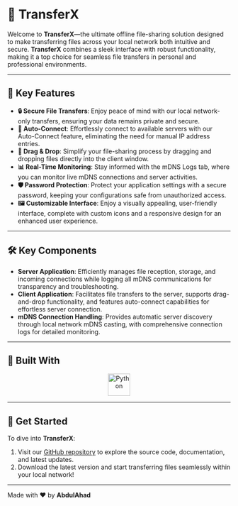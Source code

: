 # 🚀 TransferX

Welcome to **TransferX**—the ultimate offline file-sharing solution designed to make transferring files across your local network both intuitive and secure. **TransferX** combines a sleek interface with robust functionality, making it a top choice for seamless file transfers in personal and professional environments.

---

## 🌟 Key Features

- **🔒 Secure File Transfers**: Enjoy peace of mind with our local network-only transfers, ensuring your data remains private and secure.
- **🔗 Auto-Connect**: Effortlessly connect to available servers with our Auto-Connect feature, eliminating the need for manual IP address entries.
- **📁 Drag & Drop**: Simplify your file-sharing process by dragging and dropping files directly into the client window.
- **📊 Real-Time Monitoring**: Stay informed with the mDNS Logs tab, where you can monitor live mDNS connections and server activities.
- **🛡️ Password Protection**: Protect your application settings with a secure password, keeping your configurations safe from unauthorized access.
- **🖼️ Customizable Interface**: Enjoy a visually appealing, user-friendly interface, complete with custom icons and a responsive design for an enhanced user experience.

---

## 🛠️ Key Components

- **Server Application**: Efficiently manages file reception, storage, and incoming connections while logging all mDNS communications for transparency and troubleshooting.
- **Client Application**: Facilitates file transfers to the server, supports drag-and-drop functionality, and features auto-connect capabilities for effortless server connection.
- **mDNS Connection Handling**: Provides automatic server discovery through local network mDNS casting, with comprehensive connection logs for detailed monitoring.

---

## 🔧 Built With

<p align="center">
  <img src="https://skillicons.dev/icons?i=python" alt="Python" width="50" />
</p>

---

## 🚀 Get Started

To dive into **TransferX**:

1. Visit our [GitHub repository](https://github.com/ahad324/transferX) to explore the source code, documentation, and latest updates.
2. Download the latest version and start transferring files seamlessly within your local network!

---

Made with ❤️ by **AbdulAhad**
